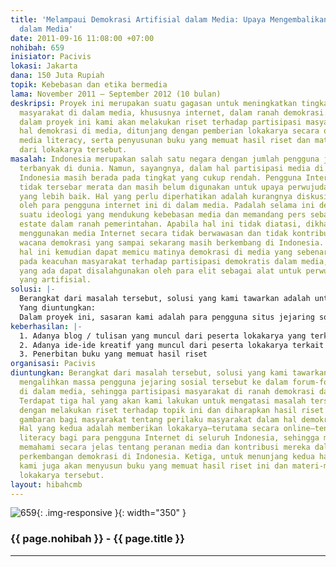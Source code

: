 ```yaml
---
title: 'Melampaui Demokrasi Artifisial dalam Media: Upaya Mengembalikan Semangat Demokratisasi
  dalam Media'
date: 2011-09-16 11:08:00 +07:00
nohibah: 659
inisiator: Pacivis
lokasi: Jakarta
dana: 150 Juta Rupiah
topik: Kebebasan dan etika bermedia
lama: November 2011 – September 2012 (10 bulan)
deskripsi: Proyek ini merupakan suatu gagasan untuk meningkatkan tingkat partisipasi
  masyarakat di dalam media, khususnya internet, dalam ranah demokrasi. Untuk itu,
  dalam proyek ini kami akan melakukan riset terhadap partisipasi masyarakat dalam
  hal demokrasi di media, ditunjang dengan pemberian lokakarya secara online tentang
  media literacy, serta penyusunan buku yang memuat hasil riset dan materi-materi
  dari lokakarya tersebut.
masalah: Indonesia merupakan salah satu negara dengan jumlah pengguna jejaring sosial
  terbanyak di dunia. Namun, sayangnya, dalam hal partisipasi media di ranah demokrasi,
  Indonesia masih berada pada tingkat yang cukup rendah. Pengguna Internet di Indonesia
  tidak tersebar merata dan masih belum digunakan untuk upaya perwujudan demokrasi
  yang lebih baik. Hal yang perlu diperhatikan adalah kurangnya diskusi tentang demokrasi
  oleh para pengguna internet ini di dalam media. Padalah selama ini demokrasi adalah
  suatu ideologi yang mendukung kebebasan media dan memandang pers sebagai the fourth
  estate dalam ranah pemerintahan. Apabila hal ini tidak diatasi, dikhawatirkan masyarakat
  menggunakan media Internet secara tidak berwawasan dan tidak kontributif terhadap
  wacana demokrasi yang sampai sekarang masih berkembang di Indonesia. Lebih lanjut,
  hal ini kemudian dapat memicu matinya demokrasi di media yang sebenarnya yang berakibat
  pada keacuhan masyarakat terhadap partisipasi demokratis dalam media, dan media
  yang ada dapat disalahgunakan oleh para elit sebagai alat untuk perwujudan demokrasi
  yang artifisial.
solusi: |-
  Berangkat dari masalah tersebut, solusi yang kami tawarkan adalah untuk mengalihkan massa pengguna jejaring sosial tersebut ke dalam forum-forum demokrasi di dalam media, sehingga partisipasi masyarakat di ranah demokrasi dapat terus meningkat. Terdapat tiga hal yang akan kami lakukan untuk mengatasi masalah tersebut. Pertama, dengan melakukan riset terhadap topik ini dan diharapkan hasil riset ini dapat memberikan gambaran bagi masyarakat tentang perilaku masyarakat dalam hal demokrasi di media. Hal yang kedua adalah memberikan lokakarya—terutama secara online—tentang media literacy bagi para pengguna Internet di seluruh Indonesia, sehingga mereka dapat memahami secara jelas tentang peranan media dan kontribusi mereka dalam menunjang perkembangan demokrasi di Indonesia. Ketiga, untuk menunjang kedua hal tersebut, kami juga akan menyusun buku yang memuat hasil riset ini dan materi-materi dari lokakarya tersebut.
  Yang diuntungkan:
  Dalam proyek ini, sasaran kami adalah para pengguna situs jejaring sosial, yang pada umumnya berusia antara 15-35 tahun. Dengan adanya proyek ini, maka para pengguna jejaring sosial dapat memberikan feedback yang lebih besar bagi pengembangan demokrasi di Indonesia.
keberhasilan: |-
  1. Adanya blog / tulisan yang muncul dari peserta lokakarya yang terkait dengan demokrasi dalam media,
  2. Adanya ide-ide kreatif yang muncul dari peserta lokakarya terkait dengan partisipasi demokrasi melalui media,
  3. Penerbitan buku yang memuat hasil riset
organisasi: Pacivis
diuntungkan: Berangkat dari masalah tersebut, solusi yang kami tawarkan adalah untuk
  mengalihkan massa pengguna jejaring sosial tersebut ke dalam forum-forum demokrasi
  di dalam media, sehingga partisipasi masyarakat di ranah demokrasi dapat terus meningkat.
  Terdapat tiga hal yang akan kami lakukan untuk mengatasi masalah tersebut. Pertama,
  dengan melakukan riset terhadap topik ini dan diharapkan hasil riset ini dapat memberikan
  gambaran bagi masyarakat tentang perilaku masyarakat dalam hal demokrasi di media.
  Hal yang kedua adalah memberikan lokakarya—terutama secara online—tentang media
  literacy bagi para pengguna Internet di seluruh Indonesia, sehingga mereka dapat
  memahami secara jelas tentang peranan media dan kontribusi mereka dalam menunjang
  perkembangan demokrasi di Indonesia. Ketiga, untuk menunjang kedua hal tersebut,
  kami juga akan menyusun buku yang memuat hasil riset ini dan materi-materi dari
  lokakarya tersebut.
layout: hibahcmb
---
```


![659](/static/img/hibahcmb/659.png){: .img-responsive }{: width="350" }

### {{ page.nohibah }} - {{ page.title }}

---
